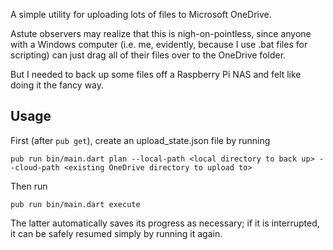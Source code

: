 A simple utility for uploading lots of files to Microsoft OneDrive.

Astute observers may realize that this is nigh-on-pointless, since anyone with a Windows computer (i.e. me, evidently, because I use .bat files for scripting) can just drag all of their files over to the OneDrive folder.

But I needed to back up some files off a Raspberry Pi NAS and felt like doing it the fancy way.

## Usage
First (after `pub get`), create an upload_state.json file by running

`pub run bin/main.dart plan --local-path <local directory to back up> --cloud-path <existing OneDrive directory to upload to>`

Then run

`pub run bin/main.dart execute`

The latter automatically saves its progress as necessary; if it is interrupted, it can be safely resumed simply by running it again.